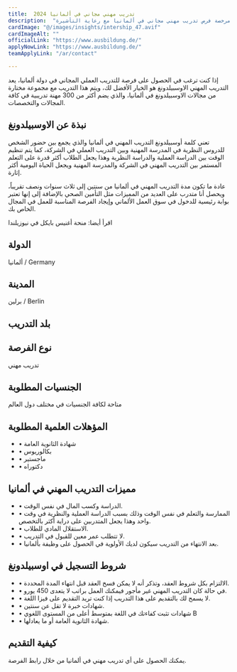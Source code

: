 ```yaml
---
title:  تدريب مهني مجاني في ألمانيا 2024 
description:  "فرصة ذهبية للراغبين في السفر والعمل في ألمانيا حيث توفر مؤسسة مرخصة فرص تدريب مهني مجاني في ألمانيا مع رعاية التأشيرة." 
cardImage: "@/images/insights/intership_47.avif" 
cardImageAlt: "" 
officialLink: "https://www.ausbildung.de/" 
applyNowLink: "https://www.ausbildung.de/" 
teamApplyLink: "/ar/contact"

---
```


إذا كنت ترغب في الحصول على فرصة للتدريب العملي المجاني في دولة ألمانيا، يعد التدريب المهني الاوسبيلدونغ هو الخيار الأفضل لك، ويتم هذا التدريب مع مجموعة مختارة من مجالات الاوسبيلدونغ في ألمانيا، والذي يضم أكثر من 300 مهنة تدريبية في كافة المجالات والتخصصات.

## نبذة عن الاوسبيلدونغ

تعني كلمة أوسبيلدونغ التدريب المهني في ألمانيا والذي يجمع بين حضور الشخص للدروس النظرية في المدرسة المهنية وبين التدريب العملي في الشركة، كما يتم تنظيم الوقت بين الدراسة العملية والدراسة النظرية وهذا يجعل الطلاب أكثر قدرة على التعلم المستمر بين التدريب المهني في الشركة والمدرسة المهنية ويجعل الحياة اليومية أكثر إثارة.

عادة ما تكون مدة التدريب المهني في ألمانيا من سنتين إلى ثلاث سنوات ونصف تقريباً، ويحصل أنا متدرب على العديد من المميزات مثل التأمين الصحي بالإضافة إلى إنها تعتبر بوابة رئيسية للدخول في سوق العمل الألماني وإيجاد الفرصة المناسبة للعمل في المجال الخاص بك.

اقرأ أيضا: منحة أغنيس بايكل في نيوزيلندا

## الدولة

ألمانيا / Germany

## المدينة

برلين / Berlin

## بلد التدريب

## نوع الفرصة

تدريب مهني

## الجنسيات المطلوبة

متاحة لكافة الجنسيات في مختلف دول العالم

## المؤهلات العلمية المطلوبة

- • شهادة الثانوية العامة
- • بكالوريوس
- • ماجستير
- • دكتوراه

## مميزات التدريب المهني في ألمانيا

- • الدراسة وكسب المال في نفس الوقت.
- • الممارسة والتعلم في نفس الوقت وذلك بسبب الدراسة العملية والنظرية في وقت واحد وهذا يجعل المتدربين على دراية أكثر بالتخصص.
- • الاستقلال المادي للطلاب.
- • لا تتطلب عمر معين للقبول في التدريب.
- • بعد الانتهاء من التدريب سيكون لديك الأولوية في الحصول على وظيفة بألمانيا.

## شروط التسجيل في اوسبيلدونغ

- • الالتزام بكل شروط العقد، وتذكر أنه لا يمكن فسخ العقد قبل انتهاء المدة المحددة.
- • في حالة كان التدريب المهني غير مأجور فيمكنك العمل براتب لا يتعدى 450 يورو.
- • لا يسمح لك بالتقديم على هذا التدريب إذا كنت تريد التقديم على فيزا اللغة.
- • شهادات خبرة لا تقل عن سنتين.
- • شهادات تثبت كفاءتك في اللغة بمتوسط أعلى من المستوى اللغوي B
- • شهادة الثانوية العامة أو ما يعادلها.

## كيفية التقديم

يمكنك الحصول على أي تدريب مهني في ألمانيا من خلال رابط الفرصة.

